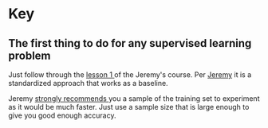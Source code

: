 # Key

## The first thing to do for any supervised learning problem

Just follow through the [lesson 1 ](https://github.com/fastai/fastai/blob/master/courses/ml1/lesson1-rf.ipynb)of the Jeremy's course. Per [Jeremy](https://youtu.be/CzdWqFTmn0Y?t=4546) it is a standardized approach that works as a baseline.

Jeremy [strongly recommends ](https://youtu.be/blyXCk4sgEg?t=4858)you a sample of the training set to experiment as it would be much faster. Just use a sample size that is large enough to give you good enough accuracy.

